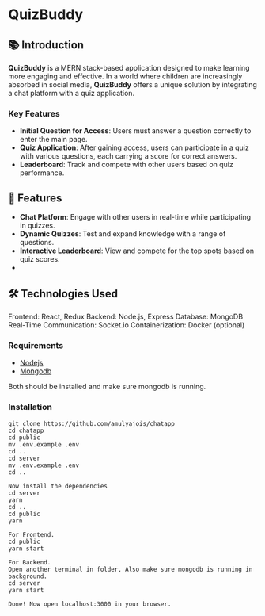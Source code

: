 # QuizBuddy

## 📚 Introduction

**QuizBuddy** is a MERN stack-based application designed to make learning more engaging and effective. In a world where children are increasingly absorbed in social media, **QuizBuddy** offers a unique solution by integrating a chat platform with a quiz application. 

### Key Features

- **Initial Question for Access**: Users must answer a question correctly to enter the main page.
- **Quiz Application**: After gaining access, users can participate in a quiz with various questions, each carrying a score for correct answers.
- **Leaderboard**: Track and compete with other users based on quiz performance.

## 🚀 Features

- **Chat Platform**: Engage with other users in real-time while participating in quizzes.
- **Dynamic Quizzes**: Test and expand knowledge with a range of questions.
- **Interactive Leaderboard**: View and compete for the top spots based on quiz scores.
- 
## 🛠️ Technologies Used
Frontend: React, Redux
Backend: Node.js, Express
Database: MongoDB
Real-Time Communication: Socket.io
Containerization: Docker (optional)

### Requirements
- [Nodejs](https://nodejs.org/en/download)
- [Mongodb](https://www.mongodb.com/docs/manual/administration/install-community/)

Both should be installed and make sure mongodb is running.

### Installation
```shell
git clone https://github.com/amulyajois/chatapp
cd chatapp
cd public
mv .env.example .env
cd ..
cd server
mv .env.example .env
cd ..

Now install the dependencies
cd server
yarn
cd ..
cd public
yarn

For Frontend.
cd public
yarn start

For Backend.
Open another terminal in folder, Also make sure mongodb is running in background.
cd server
yarn start

Done! Now open localhost:3000 in your browser.
